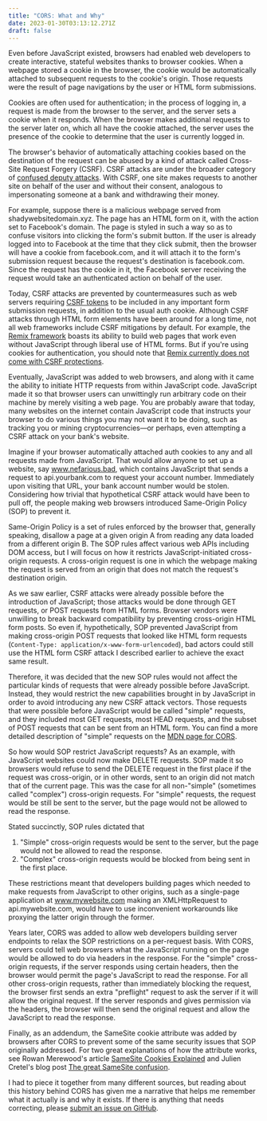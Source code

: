 ```yaml
---
title: "CORS: What and Why"
date: 2023-01-30T03:13:12.271Z
draft: false
---
```


Even before JavaScript existed, browsers had enabled web developers to create interactive, stateful websites thanks to browser cookies. When a webpage stored a cookie in the browser, the cookie would be automatically attached to subsequent requests to the cookie's origin. Those requests were the result of page navigations by the user or HTML form submissions.

Cookies are often used for authentication; in the process of logging in, a request is made from the browser to the server, and the server sets a cookie when it responds. When the browser makes additional requests to the server later on, which all have the cookie attached, the server uses the presence of the cookie to determine that the user is currently logged in. 

The browser's behavior of automatically attaching cookies based on the destination of the request can be abused by a kind of attack called Cross-Site Request Forgery (CSRF). CSRF attacks are under the broader category of [confused deputy attacks](https://en.wikipedia.org/wiki/Confused_deputy_problem). With CSRF, one site makes requests to another site on behalf of the user and without their consent, analogous to impersonating someone at a bank and withdrawing their money. 

For example, suppose there is a malicious webpage served from shadywebsitedomain.xyz. The page has an HTML form on it, with the action set to Facebook's domain. The page is styled in such a way so as to confuse visitors into clicking the form's submit button. If the user is already logged into to Facebook at the time that they click submit, then the browser will have a cookie from facebook.com, and it will attach it to the form's submission request because the request's destination is facebook.com. Since the request has the cookie in it, the Facebook server receiving the request would take an authenticated action on behalf of the user. 

Today, CSRF attacks are prevented by countermeasures such as web servers requiring [CSRF tokens](https://stackoverflow.com/questions/5207160/what-is-a-csrf-token-what-is-its-importance-and-how-does-it-work) to be included in any important form submission requests, in addition to the usual auth cookie. Although CSRF attacks through HTML form elements have been around for a long time, not all web frameworks include CSRF mitigations by default. For example, the [Remix framework](https://remix.run/) boasts its ability to build web pages that work even without JavaScript through liberal use of HTML forms. But if you're using cookies for authentication, you should note that [Remix currently does not come with CSRF protections](https://github.com/remix-run/remix/discussions/2906).

Eventually, JavaScript was added to web browsers, and along with it came the ability to initiate HTTP requests from within JavaScript code. JavaScript made it so that browser users can unwittingly run arbitrary code on their machine by merely visiting a web page. You are probably aware that today, many websites on the internet contain JavaScript code that instructs your browser to do various things you may not want it to be doing, such as tracking you or mining cryptocurrencies—or perhaps, even attempting a CSRF attack on your bank's website.

Imagine if your browser automatically attached auth cookies to any and all requests made from JavaScript. That would allow anyone to set up a website, say www.nefarious.bad, which contains JavaScript that sends a request to api.yourbank.com to request your account number. Immediately upon visiting that URL, your bank account number would be stolen. Considering how trivial that hypothetical CSRF attack would have been to pull off, the people making web browsers introduced Same-Origin Policy (SOP) to prevent it. 

Same-Origin Policy is a set of rules enforced by the browser that, generally speaking, disallow a page at a given origin A from reading any data loaded from a different origin B. The SOP rules affect various web APIs including DOM access, but I will focus on how it restricts JavaScript-initiated cross-origin requests. A cross-origin request is one in which the webpage  making the request is served from an origin that does not match the request's destination origin. 

As we saw earlier, CSRF attacks were already possible before the introduction of JavaScript; those attacks would be done through GET requests, or POST requests from HTML forms. Browser vendors were unwilling to break backward compatibility by preventing cross-origin HTML form posts. So even if, hypothetically, SOP prevented JavaScript from making cross-origin POST requests that looked like HTML form requests (`Content-Type: application/x-www-form-urlencoded`), bad actors could still use the HTML form CSRF attack I described earlier to achieve the exact same result. 

Therefore, it was decided that the new SOP rules would not affect the particular kinds of requests that were already possible before JavaScript. Instead, they would restrict the new capabilities brought in by JavaScript in order to avoid introducing any new CSRF attack vectors. Those requests that were possible before JavaScript would be called "simple" requests, and they included most GET requests, most HEAD requests, and the subset of POST requests that can be sent from an HTML form. You can find a more detailed description of "simple" requests on the [MDN page for CORS](https://developer.mozilla.org/en-US/docs/Web/HTTP/CORS#simple_requests).

So how would SOP restrict JavaScript requests? As an example, with JavaScript websites could now make DELETE requests. SOP made it so browsers would refuse to send the DELETE request in the first place if the request was cross-origin, or in other words, sent to an origin did not match that of the current page. This was the case for all non-"simple" (sometimes called "complex") cross-origin requests. For "simple" requests, the request would be still be sent to the server, but the page would not be allowed to read the response.

Stated succinctly, SOP rules dictated that

1. "Simple" cross-origin requests would be sent to the server, but the page would not be allowed to read the response. 
1. "Complex" cross-origin requests would be blocked from being sent in the first place. 

These restrictions meant that developers building pages which needed to make requests from JavaScript to other origins, such as a single-page application at www.mywebsite.com making an XMLHttpRequest to api.mywebsite.com, would have to use inconvenient workarounds like proxying the latter origin through the former. 

Years later, CORS was added to allow web developers building server endpoints to relax the SOP restrictions on a per-request basis. With CORS, servers could tell web browsers what the JavaScript running on the page would be allowed to do via headers in the response. For the "simple" cross-origin requests, if the server responds using certain headers, then the browser would permit the page's JavaScript to read the response. For all other cross-origin requests, rather than immediately blocking the request, the browser first sends an extra "preflight" request to ask the server if it will allow the original request. If the server responds and gives permission via the headers, the browser will then send the original request and allow the JavaScript to read the response.

Finally, as an addendum, the SameSite cookie attribute was added by browsers after CORS to prevent some of the same security issues that SOP originally addressed. For two great explanations of how the attribute works, see Rowan Merewood's article [SameSite Cookies Explained](https://web.dev/samesite-cookies-explained/) and Julien Cretel's blog post [The great SameSite confusion](https://jub0bs.com/posts/2021-01-29-great-samesite-confusion/).

I had to piece it together from many different sources, but reading about this history behind CORS has given me a narrative that helps me remember what it actually is and why it exists. If there is anything that needs correcting, please [submit an issue on GitHub](https://github.com/keanemind/personal-website).

